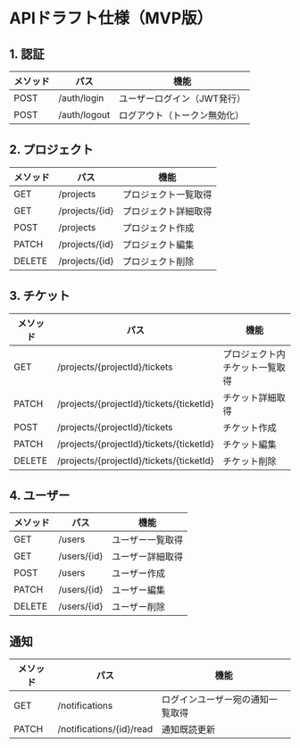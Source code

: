 # APIドラフト仕様（MVP版）

## 1. 認証

| メソッド | パス | 機能 |
|-----------|------|------|
| POST | /auth/login | ユーザーログイン（JWT発行） |
| POST | /auth/logout | ログアウト（トークン無効化） |

## 2. プロジェクト

| メソッド | パス | 機能 |
|-----------|------|------|
| GET | /projects | プロジェクト一覧取得 |
| GET | /projects/{id} | プロジェクト詳細取得 |
| POST | /projects | プロジェクト作成 |
| PATCH | /projects/{id} | プロジェクト編集 |
| DELETE | /projects/{id} | プロジェクト削除 |

## 3. チケット

| メソッド | パス | 機能 |
|-----------|------|------|
| GET | /projects/{projectId}/tickets | プロジェクト内チケット一覧取得 |
| PATCH | /projects/{projectId}/tickets/{ticketId} | チケット詳細取得 |
| POST | /projects/{projectId}/tickets | チケット作成 |
| PATCH | /projects/{projectId}/tickets/{ticketId} | チケット編集 |
| DELETE | /projects/{projectId}/tickets/{ticketId} | チケット削除 |

## 4. ユーザー

| メソッド | パス | 機能 |
|-----------|------|------|
| GET | /users | ユーザー一覧取得 |
| GET | /users/{id} | ユーザー詳細取得 |
| POST | /users | ユーザー作成 |
| PATCH | /users/{id} | ユーザー編集 |
| DELETE | /users/{id} | ユーザー削除 |

## 通知

| メソッド | パス | 機能 |
|-----------|------|------|
| GET | /notifications | ログインユーザー宛の通知一覧取得 |
| PATCH | /notifications/{id}/read | 通知既読更新 |
